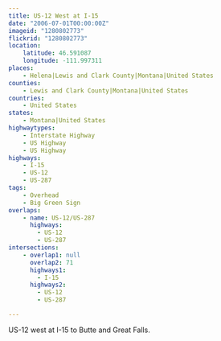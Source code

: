 ```yaml
---
title: US-12 West at I-15
date: "2006-07-01T00:00:00Z"
imageid: "1280802773"
flickrid: "1280802773"
location:
    latitude: 46.591087
    longitude: -111.997311
places:
    - Helena|Lewis and Clark County|Montana|United States
counties:
    - Lewis and Clark County|Montana|United States
countries:
    - United States
states:
    - Montana|United States
highwaytypes:
    - Interstate Highway
    - US Highway
    - US Highway
highways:
    - I-15
    - US-12
    - US-287
tags:
    - Overhead
    - Big Green Sign
overlaps:
    - name: US-12/US-287
      highways:
        - US-12
        - US-287
intersections:
    - overlap1: null
      overlap2: 71
      highways1:
        - I-15
      highways2:
        - US-12
        - US-287

---
```

US-12 west at I-15 to Butte and Great Falls.